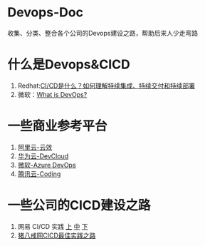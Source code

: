 # Devops-Doc
收集、分类、整合各个公司的Devops建设之路，帮助后来人少走弯路

# 什么是Devops&CICD
1. Redhat:[CI/CD是什么？如何理解持续集成、持续交付和持续部署](https://www.redhat.com/zh/topics/devops/what-is-ci-cd)
2. 微软：[What is DevOps?](https://docs.microsoft.com/en-us/devops/what-is-devops)


# 一些商业参考平台
1. [阿里云-云效](https://thoughts.aliyun.com/sharespace/5e86a419546fd9001aee81f2/docs/5e8c438e546fd9001aee824b)
2. [华为云-DevCloud](https://support.huaweicloud.com/productdesc-devcloud/devcloud_pdtd_00001.html)
3. [微软-Azure DevOps](https://docs.microsoft.com/zh-cn/azure/devops/user-guide/what-is-azure-devops?view=azure-devops)
4. [腾讯云-Coding](https://coding.net/solutions/devops)
# 一些公司的CICD建设之路
1. 网易 CI/CD 实践 [上](https://www.infoq.cn/article/aeo9cNR2vPfrYZCbx2fs) [中](https://www.infoq.cn/article/jrx4zoty47yy1phg7ddm) [下](https://www.infoq.cn/article/oIbSSBX8Tib9EUt73F7V)
2. [猪八戒网CICD最佳实践之路](https://mp.weixin.qq.com/s/XETyKvKQwHLh-prVsFJ5BQ)
